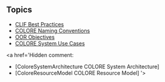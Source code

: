 ## Topics ##

  * [CLIF Best Practices](ClifBestPractices.md)
  * [COLORE Naming Conventions](ColoreNamingConventions.md)
  * [OOR Objectives](OorObjectives.md)
  * [COLORE System Use Cases](ColoreSystemUseCases.md)

<a href='Hidden comment: 
* [ColoreSystemArchitecture COLORE System Architecture]
* [ColoreResourceModel COLORE Resource Model]
'></a>